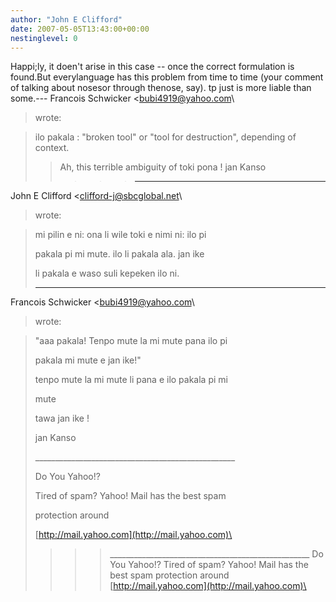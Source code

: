 ```yaml
---
author: "John E Clifford"
date: 2007-05-05T13:43:00+00:00
nestinglevel: 0
---
```

Happi;ly, it doen't arise in this case --
 once the correct formulation is found.But everylanguage has this problem from time to time (your comment of talking about nosesor through thenose, say). tp just is more liable than some.---
 Francois Schwicker <[bubi4919@yahoo.com](mailto://bubi4919@yahoo.com)\
> wrote:

> ilo pakala : "broken tool" or "tool for destruction",
> depending of context.
>> Ah, this terrible ambiguity of toki pona !
>> jan Kanso
>>>>> ---
 John E Clifford <[clifford-j@sbcglobal.net](mailto://clifford-j@sbcglobal.net)\
> wrote:

>> 
> mi pilin e ni: ona li wile toki e nimi ni: ilo pi
> 
> pakala pi mi mute. ilo li pakala ala. jan ike
> 
> li pakala e waso suli kepeken ilo ni.
> 
>> 
> ---
 Francois Schwicker <[bubi4919@yahoo.com](mailto://bubi4919@yahoo.com)\
> wrote:

> 
>> 
> 
>> 
> 
>> 
> 
> 
> "aaa pakala! Tenpo mute la mi mute pana ilo pi
> 
> 
> 
> pakala mi mute e jan ike!"
> 
> 
>> 
> 
> tenpo mute la mi mute li pana e ilo pakala pi mi
> 
> mute
> 
> 
> tawa jan ike !
> 
> 
>> 
> 
> jan Kanso
> 
> 
>> 
> 
> \_\_\_\_\_\_\_\_\_\_\_\_\_\_\_\_\_\_\_\_\_\_\_\_\_\_\_\_\_\_\_\_\_\_\_\_\_\_\_\_\_\_\_\_\_\_\_\_\_\_
> 
> 
> Do You Yahoo!?
> 
> 
> Tired of spam? Yahoo! Mail has the best spam
> 
> protection around
> 
> 
> [http://mail.yahoo.com](http://mail.yahoo.com)\
> 
> 
>> 
>> 
>>>> \_\_\_\_\_\_\_\_\_\_\_\_\_\_\_\_\_\_\_\_\_\_\_\_\_\_\_\_\_\_\_\_\_\_\_\_\_\_\_\_\_\_\_\_\_\_\_\_\_\_
> Do You Yahoo!?
> Tired of spam? Yahoo! Mail has the best spam protection around
> [http://mail.yahoo.com](http://mail.yahoo.com)\
>